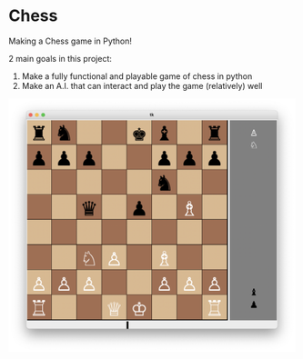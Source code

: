 # Chess
Making a Chess game in Python! 

2 main goals in this project: 

  1) Make a fully functional and playable game of chess in python
  2) Make an A.I. that can interact and play the game (relatively) well

![GUI](https://github.com/wallenby/chess/blob/main/images/chess%20screenshot.png)

